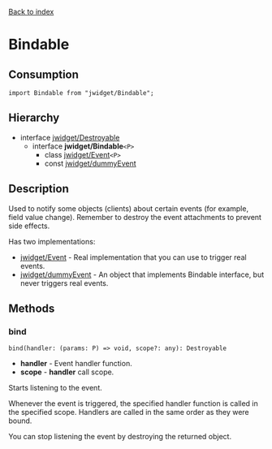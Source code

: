 [Back to index](../README.md)

# Bindable

## Consumption

	import Bindable from "jwidget/Bindable";

## Hierarchy

* interface [jwidget/Destroyable](Destroyable.md)
	* interface **jwidget/Bindable**`<P>`
		* class [jwidget/Event](Event.md)`<P>`
		* const [jwidget/dummyEvent](dummyEvent.md)

## Description

Used to notify some objects (clients) about certain events (for example, field value change). Remember to destroy the event attachments to prevent side effects.

Has two implementations:

* [jwidget/Event](Event.md) - Real implementation that you can use to trigger real events.
* [jwidget/dummyEvent](dummyEvent.md) - An object that implements Bindable interface, but never triggers real events.

## Methods

### bind

	bind(handler: (params: P) => void, scope?: any): Destroyable

* **handler** - Event handler function.
* **scope** - **handler** call scope.

Starts listening to the event.

Whenever the event is triggered, the specified handler function is called in the specified scope. Handlers are called in the same order as they were bound.

You can stop listening the event by destroying the returned object.
